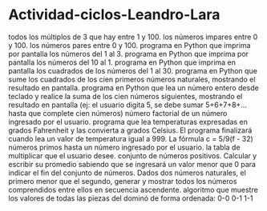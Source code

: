 # Actividad-ciclos-Leandro-Lara
 todos los múltiplos de 3 que hay entre 1 y 100.
los números impares entre 0 y 100.
los números pares entre 0 y 100.
programa en Python que imprima por pantalla los números del 1 al 3.
programa en Python que imprima por pantalla los números del 10 al 1.
programa en Python que imprima en pantalla los cuadrados de los números
del 1 al 30.
programa en Python que sume los cuadrados de los cien primeros números
naturales, mostrando el resultado en pantalla.
programa en Python que lea un número entero desde teclado y realice la
suma de los cien números siguientes, mostrando el resultado en pantalla (ej: el usuario
digita 5, se debe sumar 5+6+7+8+... hasta que complete cien números)
número factorial de un número ingresado por el usuario.
programa que lea temperaturas expresadas en grados Fahrenheit y las
convierta a grados Celsius. El programa finalizará cuando lea un valor de temperatura
igual a 999. La fórmula c = 5/9(f - 32)
números primos hasta un número ingresado por el usuario.
 la tabla de multiplicar que el usuario desee.
 conjunto de números positivos. Calcular y escribir su promedio sabiendo
que se ingresará un valor menor que 0 para indicar el fin del conjunto de números.
Dados dos números naturales, el primero menor que el segundo, generar y mostrar
todos los números comprendidos entre ellos en secuencia ascendente.
algoritmo que muestre los valores de todas las piezas del dominó de forma
ordenada: 0-0 0-1 1-1
